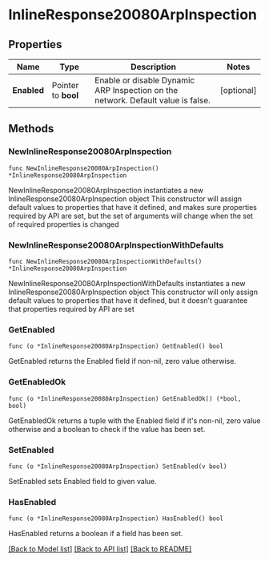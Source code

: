 # InlineResponse20080ArpInspection

## Properties

Name | Type | Description | Notes
------------ | ------------- | ------------- | -------------
**Enabled** | Pointer to **bool** | Enable or disable Dynamic ARP Inspection on the network. Default value is false. | [optional] 

## Methods

### NewInlineResponse20080ArpInspection

`func NewInlineResponse20080ArpInspection() *InlineResponse20080ArpInspection`

NewInlineResponse20080ArpInspection instantiates a new InlineResponse20080ArpInspection object
This constructor will assign default values to properties that have it defined,
and makes sure properties required by API are set, but the set of arguments
will change when the set of required properties is changed

### NewInlineResponse20080ArpInspectionWithDefaults

`func NewInlineResponse20080ArpInspectionWithDefaults() *InlineResponse20080ArpInspection`

NewInlineResponse20080ArpInspectionWithDefaults instantiates a new InlineResponse20080ArpInspection object
This constructor will only assign default values to properties that have it defined,
but it doesn't guarantee that properties required by API are set

### GetEnabled

`func (o *InlineResponse20080ArpInspection) GetEnabled() bool`

GetEnabled returns the Enabled field if non-nil, zero value otherwise.

### GetEnabledOk

`func (o *InlineResponse20080ArpInspection) GetEnabledOk() (*bool, bool)`

GetEnabledOk returns a tuple with the Enabled field if it's non-nil, zero value otherwise
and a boolean to check if the value has been set.

### SetEnabled

`func (o *InlineResponse20080ArpInspection) SetEnabled(v bool)`

SetEnabled sets Enabled field to given value.

### HasEnabled

`func (o *InlineResponse20080ArpInspection) HasEnabled() bool`

HasEnabled returns a boolean if a field has been set.


[[Back to Model list]](../README.md#documentation-for-models) [[Back to API list]](../README.md#documentation-for-api-endpoints) [[Back to README]](../README.md)


